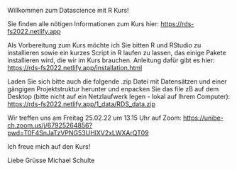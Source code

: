 Willkommen zum Datascience mit R Kurs!

Sie finden alle nötigen Informationen zum Kurs hier: 
https://rds-fs2022.netlify.app

Als Vorbereitung zum Kurs möchte ich Sie bitten R und RStudio zu installieren sowie ein kurzes Script in R laufen zu lassen, das einige Pakete installieren wird, die wir im Kurs brauchen. Anleitung dafür gibt es hier: https://rds-fs2022.netlify.app/installation.html

Laden Sie sich bitte auch die folgende .zip Datei mit Datensätzen und einer gängigen Projektstruktur herunter und enpacken Sie das file zB auf dem Desktop (bitte nicht auf ein Netzlaufwerk legen - lokal auf Ihrem Computer): https://rds-fs2022.netlify.app/1_data/RDS_data.zip

Wir treffen uns am Freitag 25.02.22 um 13.15 Uhr auf Zoom:
https://unibe-ch.zoom.us/j/67925264856?pwd=T0F4SnJaTzVPNG53UHlXV2xLWXArQT09

Ich freue mich auf den Kurs!

Liebe Grüsse
Michael Schulte